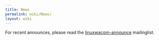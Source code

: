 ```yaml
---
title: News
permalink: wiki/News/
layout: wiki
---
```


For recent announces, please read the
[linuxwacom-announce](https://sourceforge.net/mailarchive/forum.php?forum_name=linuxwacom-announce)
mailinglist.
